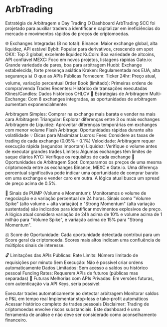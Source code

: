 # ArbTrading
Estratégia de Arbitragem e Day Trading
O Dashboard ArbTrading SCC foi projetado para auxiliar traders a identificar e capitalizar em ineficiências do mercado e movimentos rápidos de preços de criptomoedas.

🌐 Exchanges Integradas (8 no total):
Binance: Maior exchange global, alta liquidez, API estável
Bybit: Popular para derivativos, crescendo em spot
OKX: Top 3 global, excelente liquidez
KuCoin: Boa variedade de altcoins, API confiável
MEXC: Foco em novos projetos, listagens rápidas
Gate.io: Grande variedade de pares, boa para arbitragem
Huobi: Exchange estabelecida, forte presença asiática
Kraken: Regulamentada nos EUA, alta segurança
📊 O que as APIs Públicas Fornecem:
Ticker 24hr: Preço atual, volume, variação percentual
Order Book (limitado): Primeiras ordens de compra/venda
Trades Recentes: Histórico de transações executadas
Klines/Candles: Dados históricos OHLCV
🎯 Estratégias de Arbitragem Multi-Exchange:
Com 8 exchanges integradas, as oportunidades de arbitragem aumentam exponencialmente:

Arbitragem Simples: Comprar na exchange mais barata e vender na mais cara
Arbitragem Triangular: Explorar diferenças entre 3 ou mais exchanges
Arbitragem de Liquidez: Aproveitar diferenças temporárias em exchanges com menor volume
Flash Arbitrage: Oportunidades rápidas durante alta volatilidade
💡 Dicas para Maximizar Lucros:
Fees: Considere as taxas de trading de cada exchange (0.05% - 0.1%)
Velocidade: Arbitragem requer execução rápida (segundos importam)
Liquidez: Verifique o volume antes de executar grandes trades
Limites: Algumas exchanges têm limites de saque diários
KYC: Verifique os requisitos de cada exchange
🎯 Oportunidades de Arbitragem Spot:
Comparamos os preços de uma mesma criptomoeda entre as exchanges Binance, MEXC e Gate.io. Uma diferença percentual significativa pode indicar uma oportunidade de comprar barato em uma exchange e vender caro em outra. A lógica atual busca um spread de preço acima de 0.5%.

🚀 Sinais de PUMP (Volume e Momentum):
Monitoramos o volume de negociação e a variação percentual de 24 horas. Sinais como "Volume Spike" (alto volume + alta variação) e "Strong Momentum" (alta variação sustentada) são indicados para identificar movimentos explosivos de preço. A lógica atual considera variação de 24h acima de 10% e volume acima de 1 milhão para "Volume Spike", e variação acima de 15% para "Strong Momentum".

⚖️ Score de Oportunidade:
Cada oportunidade detectada contribui para um Score geral da criptomoeda. Scores mais altos indicam uma confluência de múltiplos sinais de interesse.

🔓 Limitações das APIs Públicas:
Rate Limits: Número limitado de requisições por minuto
Sem Execução: Não é possível criar ordens automaticamente
Dados Limitados: Sem acesso a saldos ou histórico pessoal
Funding Rates: Requerem APIs de futuros (públicas mas separadas)
🔐 Futuras Melhorias com APIs Privadas:
Em versões futuras, com autenticação via API Keys, seria possível:

Executar trades automaticamente ao detectar arbitragem
Monitorar saldos e P&L em tempo real
Implementar stop-loss e take-profit automáticos
Acessar histórico completo de trades pessoais
Disclaimer: Trading de criptomoedas envolve riscos substanciais. 
Este dashboard é uma ferramenta de análise e não deve ser considerado como aconselhamento financeiro.
